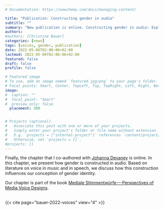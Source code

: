 ```yaml
---
# Documentation: https://wowchemy.com/docs/managing-content/

title: "Publication: Constructing gender in audio"
subtitle: ""
summary: "New publication is online. Constructing gender in audio: Exploring how the curation of the voice in music  and speech influences our conception of gender identity."
authors: 
#authors: [Christine Bauer]
categories: [news]
tags: [voices, gender, publication]
date: 2022-05-06T02:00:06+02:00
lastmod: 2022-05-06T02:00:06+02:00
featured: false
draft: false
profile: false

# Featured image
# To use, add an image named `featured.jpg/png` to your page's folder.
# Focal points: Smart, Center, TopLeft, Top, TopRight, Left, Right, BottomLeft, Bottom, BottomRight.
image:
#  caption: ""
#  focal_point: "Smart"
#  preview_only: false
  placement: 300


# Projects (optional).
#   Associate this post with one or more of your projects.
#   Simply enter your project's folder or file name without extension.
#   E.g. `projects = ["internal-project"]` references `content/project/deep-learning/index.md`.
#   Otherwise, set `projects = []`.
#projects: []
---
```


Finally, the chapter that I co-authored with [Johanna Devaney](https://jcdevaney.tumblr.com) is online. In this chapter, we present how gender is constructed in audio. Based on literature on voice in music and in speech, we discuss how this construction influences our conception of gender identity.   

Our chapter is part of the book [Mediale Stimmentwürfe---Perspectives of Media Voice Designs](https://www.grimme-institut.de/publikationen/schriftenreihe/p/d/mediale-stimmentwuerfe).
<br>
<br>

{{< cite page="bauer-2022-voices" view="4" >}}